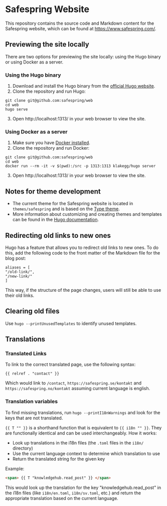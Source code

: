 # Safespring Website

This repository contains the source code and Markdown content for the Safespring website, which can be found at https://www.safespring.com/.

## Previewing the site locally

There are two options for previewing the site locally: using the Hugo binary or using Docker as a server.

### Using the Hugo binary

1. Download and install the Hugo binary from the [official Hugo website](https://gohugo.io/overview/installing/).
2. Clone the repository and run Hugo:

```
git clone git@github.com:safespring/web
cd web
hugo serve
```

3. Open http://localhost:1313/ in your web browser to view the site.

### Using Docker as a server

1. Make sure you have [Docker installed](https://www.docker.com/products/container-runtime#/download).
2. Clone the repository and run Docker:

```
git clone git@github.com:safespring/web
cd web
docker run --rm -it -v $(pwd):/src -p 1313:1313 klakegg/hugo server
```

3. Open http://localhost:1313/ in your web browser to view the site.

## Notes for theme development

- The current theme for the Safespring website is located in `themes/safespring` and is based on the [Type theme](https://github.com/digitalcraftsman/hugo-type-theme).
- More information about customizing and creating themes and templates can be found in the [Hugo documentation](https://gohugo.io/themes/customizing/).

## Redirecting old links to new ones

Hugo has a feature that allows you to redirect old links to new ones. To do this, add the following code to the front matter of the Markdown file for the blog post:

```
aliases = [
"/old-link/",
"/new-link/"
]
```

This way, if the structure of the page changes, users will still be able to use their old links.

## Clearing old files

Use `hugo --printUnusedTemplates` to identify unused templates.

## Translations

### Translated Links

To link to the correct translated page, use the following syntax:

```
{{ relref . "contact" }}
```

Which would link to `/contact`, `https://safespring.se/kontakt` and `https://safespring.no/kontakt` assuming current language is english.

### Translation variables

To find missing translations, run `hugo --printI18nWarnings` and look for the keys that are not translated.

`{{ T "" }}` is a shorthand function that is equivalent to `{{ i18n "" }}`. They are functionally identical and can be used interchangeably.
How it works:

- Look up translations in the i18n files (the `.toml` files in the `i18n/` directory)
- Use the current language context to determine which translation to use
- Return the translated string for the given key

Example:

```html
<span> {{ T "knowledgehub.read_post" }} </span>
```

This would look up the translation for the key "knowledgehub.read_post" in the i18n files (like `i18n/en.toml`, `i18n/sv.toml`, etc.) and return the appropriate translation based on the current language.
